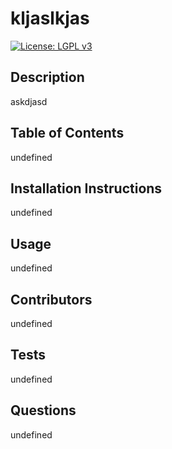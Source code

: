 
# kljaslkjas
[![License: LGPL v3](https://img.shields.io/badge/License-LGPL_v3-blue.svg)](https://www.gnu.org/licenses/lgpl-3.0)

## Description

askdjasd

## Table of Contents
undefined

## Installation Instructions

undefined
## Usage

undefined

## Contributors

undefined

## Tests

undefined

## Questions

undefined


